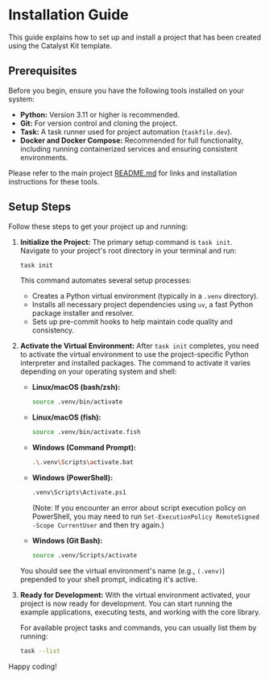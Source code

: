 # Installation Guide

This guide explains how to set up and install a project that has been created using the Catalyst Kit template.

## Prerequisites

Before you begin, ensure you have the following tools installed on your system:

*   **Python:** Version 3.11 or higher is recommended.
*   **Git:** For version control and cloning the project.
*   **Task:** A task runner used for project automation (`taskfile.dev`).
*   **Docker and Docker Compose:** Recommended for full functionality, including running containerized services and ensuring consistent environments.

Please refer to the main project [README.md](../../README.md) for links and installation instructions for these tools.

## Setup Steps

Follow these steps to get your project up and running:

1.  **Initialize the Project:**
    The primary setup command is `task init`. Navigate to your project's root directory in your terminal and run:
    ```bash
    task init
    ```
    This command automates several setup processes:
    *   Creates a Python virtual environment (typically in a `.venv` directory).
    *   Installs all necessary project dependencies using `uv`, a fast Python package installer and resolver.
    *   Sets up pre-commit hooks to help maintain code quality and consistency.

2.  **Activate the Virtual Environment:**
    After `task init` completes, you need to activate the virtual environment to use the project-specific Python interpreter and installed packages. The command to activate it varies depending on your operating system and shell:

    *   **Linux/macOS (bash/zsh):**
        ```bash
        source .venv/bin/activate
        ```

    *   **Linux/macOS (fish):**
        ```bash
        source .venv/bin/activate.fish
        ```

    *   **Windows (Command Prompt):**
        ```bash
        .\.venv\Scripts\activate.bat
        ```

    *   **Windows (PowerShell):**
        ```bash
        .venv\Scripts\Activate.ps1
        ```
        (Note: If you encounter an error about script execution policy on PowerShell, you may need to run `Set-ExecutionPolicy RemoteSigned -Scope CurrentUser` and then try again.)

    *   **Windows (Git Bash):**
        ```bash
        source .venv/Scripts/activate
        ```
    You should see the virtual environment's name (e.g., `(.venv)`) prepended to your shell prompt, indicating it's active.

3.  **Ready for Development:**
    With the virtual environment activated, your project is now ready for development. You can start running the example applications, executing tests, and working with the core library.

    For available project tasks and commands, you can usually list them by running:
    ```bash
    task --list
    ```

Happy coding!
